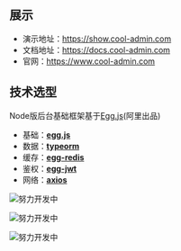 ## 展示
* 演示地址：https://show.cool-admin.com
* 文档地址：https://docs.cool-admin.com
* 官网：https://www.cool-admin.com
## 技术选型
Node版后台基础框架基于[Egg.js](https://eggjs.org/zh-cn/)(阿里出品)
* 基础：**[egg.js](https://eggjs.org/zh-cn/)**
* 数据：**[typeorm](https://typeorm.io)**
* 缓存：**[egg-redis](https://www.npmjs.com/package/egg-redis)** 
* 鉴权：**[egg-jwt](https://www.npmjs.com/package/egg-jwt)** 
* 网络：**[axios](https://www.npmjs.com/package/axios)** 


![努力开发中](https://cool-admin.com/img/work1.png)

![努力开发中](https://cool-admin.com/img/work2.png)

![努力开发中](https://cool-admin.com/img/work3.png)
 